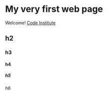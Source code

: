 # My very first web page

Welcome! [Code Institute](https://codeinstitute.net)

## h2

### h3

#### h4

##### h5

###### h6
